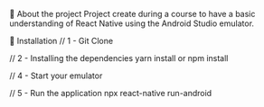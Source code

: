 🚀 About the project
Project create during a course to have a basic understanding of React Native using the Android Studio emulator.

🏃 Installation
// 1 - Git Clone

// 2 - Installing the dependencies
yarn install or npm install

// 4 - Start your emulator

// 5 - Run the application
npx react-native run-android